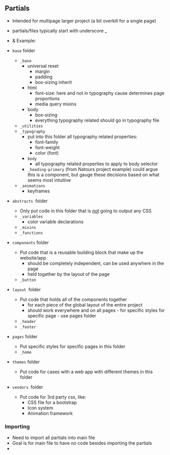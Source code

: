 ## Partials
- Intended for multipage larger project (a bit overkill for a single page)
- partials/files typically start with underscore _

- & Example:
- `base` folder	
	-  `_base`
		- universal reset
			- margin
			- padding
			- box-sizing inherit
		- html
			- font-size: here and not in typography cause determines page proportions
			- media query mixins
		- body
			- box-sizing
			- everything typography related should go in typography file
	- `_utilities`
	- `_typography`
		- put into this folder all typography related properties: 
			- font-family
			- font-weight
			- color (font)
		- `body`
			- all typography related properties to apply to body selector
		- `_heading-primary` (from Natours project example) could argue this is a component, but gauge these decisions based on what seems most intuitive
	- `_animations`
		- keyframes
- `abstracts `folder
	- Only put code in this folder that is <u>not</u> going to output any CSS
	- `_variables`
		- color variable declarations
	- `_mixins`
	- `_functions`
- `components` folder
	- Put code that is a reusable building block that make up the website/app
		- should be completely independent, can be used anywhere in the page
		- held together by the layout of the page
	- `_button`
- `layout `folder
	- Put code that holds all of the components together
		- for each piece of the global layout of the entire project
		- should work everywhere and on all pages - for specific styles for specific page - use pages folder
	- `_header`
	- `_footer`
- `pages` folder
	- Put specific styles for specific pages in this folder
	- `_home`
- `themes` folder
	- Put code for cases with a web app with different themes in this folder
- `vendors `folder
	- Put code for 3rd party css, like:
		- CSS file for a bootstrap
		- Icon system
		- Animation framework

### Importing
- Need to import all partials into main file
- Goal is for main file to have no code besides importing the partials
- 

